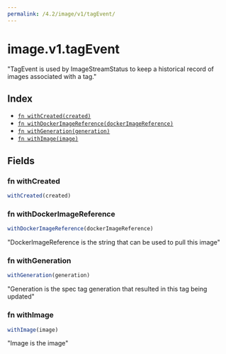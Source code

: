 ```yaml
---
permalink: /4.2/image/v1/tagEvent/
---
```


# image.v1.tagEvent

"TagEvent is used by ImageStreamStatus to keep a historical record of images associated with a tag."

## Index

* [`fn withCreated(created)`](#fn-withcreated)
* [`fn withDockerImageReference(dockerImageReference)`](#fn-withdockerimagereference)
* [`fn withGeneration(generation)`](#fn-withgeneration)
* [`fn withImage(image)`](#fn-withimage)

## Fields

### fn withCreated

```ts
withCreated(created)
```



### fn withDockerImageReference

```ts
withDockerImageReference(dockerImageReference)
```

"DockerImageReference is the string that can be used to pull this image"

### fn withGeneration

```ts
withGeneration(generation)
```

"Generation is the spec tag generation that resulted in this tag being updated"

### fn withImage

```ts
withImage(image)
```

"Image is the image"